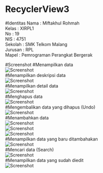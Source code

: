 # RecyclerView3

#Identitas 
Nama : Miftakhul Rohmah<br>
Kelas : XIRPL1<br>
No : 19<br>
NIS : 4751<br>
Sekolah : SMK Telkom Malang<br>
Jurusan : RPL<br>
Mapel : Pemrograman Perangkat Bergerak<br>

#Screenshot
#Menampilkan data<br>
![Screenshot](https://github.com/miftakhulrohmah/RecyclerView3/blob/master/mdl11s%20(14).png) <br>
#Menampilkan deskripsi data <br>
![Screenshot](https://github.com/miftakhulrohmah/RecyclerView3/blob/master/mdl11s%20(7).png) <br>
#Menampilkan detail data <br>
![Screenshot](https://github.com/miftakhulrohmah/RecyclerView3/blob/master/mdl11%20(9).png) <br>
#Menghapus data <br>
![Screenshot](https://github.com/miftakhulrohmah/RecyclerView3/blob/master/mdl11s%20(15).png) <br>
#Mengembalikan data yang dihapus (Undo) <br>
![Screenshot](https://github.com/miftakhulrohmah/RecyclerView3/blob/master/mdl11s%20(13).png) <br>
#Menambahkan data <br>
![Screenshot](https://github.com/miftakhulrohmah/RecyclerView3/blob/master/mdl11%20(8).png) <br>
![Screenshot](https://github.com/miftakhulrohmah/RecyclerView3/blob/master/mdl11%20(14).png) <br>
![Screenshot](https://github.com/miftakhulrohmah/RecyclerView3/blob/master/mdl11%20(15).png) <br>
#Menampilkan data yang baru ditambahakan <br>
![Screenshot](https://github.com/miftakhulrohmah/RecyclerView3/blob/master/mdl11s%20(1).png) <br>
#Mencari data (Search) <br>
![Screenshot](https://github.com/miftakhulrohmah/RecyclerView3/blob/master/mdl11%20(2).png) <br>
#Menampilkan data yang sudah diedit <br>
![Screenshot](https://github.com/miftakhulrohmah/RecyclerView3/blob/master/mdl11%20(10).png) <br>

